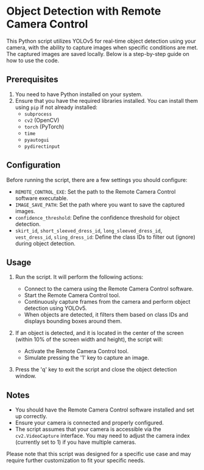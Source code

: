 # Object Detection with Remote Camera Control

This Python script utilizes YOLOv5 for real-time object detection using your camera, with the ability to capture images when specific conditions are met. The captured images are saved locally. Below is a step-by-step guide on how to use the code.

## Prerequisites

1. You need to have Python installed on your system.
2. Ensure that you have the required libraries installed. You can install them using `pip` if not already installed:
   - `subprocess`
   - `cv2` (OpenCV)
   - `torch` (PyTorch)
   - `time`
   - `pyautogui`
   - `pydirectinput`

## Configuration

Before running the script, there are a few settings you should configure:

- `REMOTE_CONTROL_EXE`: Set the path to the Remote Camera Control software executable.
- `IMAGE_SAVE_PATH`: Set the path where you want to save the captured images.
- `confidence_threshold`: Define the confidence threshold for object detection.
- `skirt_id`, `short_sleeved_dress_id`, `long_sleeved_dress_id`, `vest_dress_id`, `sling_dress_id`: Define the class IDs to filter out (ignore) during object detection.

## Usage

1. Run the script. It will perform the following actions:
   - Connect to the camera using the Remote Camera Control software.
   - Start the Remote Camera Control tool.
   - Continuously capture frames from the camera and perform object detection using YOLOv5.
   - When objects are detected, it filters them based on class IDs and displays bounding boxes around them.

2. If an object is detected, and it is located in the center of the screen (within 10% of the screen width and height), the script will:
   - Activate the Remote Camera Control tool.
   - Simulate pressing the '1' key to capture an image.

3. Press the 'q' key to exit the script and close the object detection window.

## Notes

- You should have the Remote Camera Control software installed and set up correctly.
- Ensure your camera is connected and properly configured.
- The script assumes that your camera is accessible via the `cv2.VideoCapture` interface. You may need to adjust the camera index (currently set to 1) if you have multiple cameras.

Please note that this script was designed for a specific use case and may require further customization to fit your specific needs.

